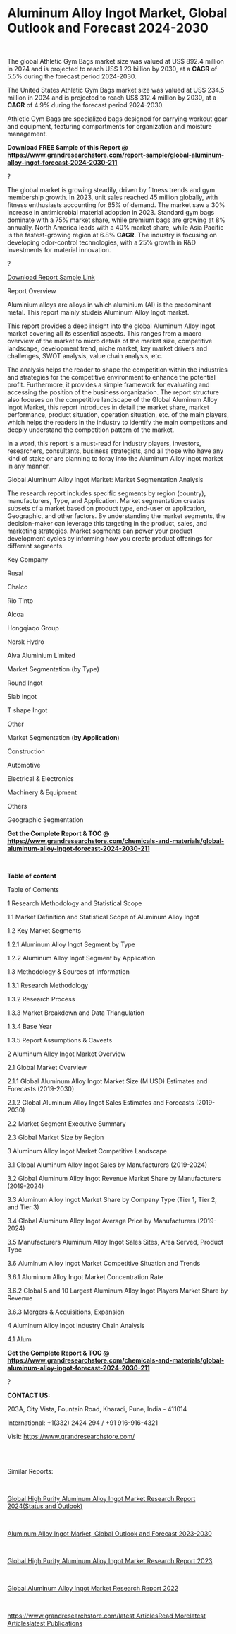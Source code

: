 <h1>Aluminum Alloy Ingot Market, Global Outlook and Forecast 2024-2030</h1><br/><p>The global Athletic Gym Bags market size was valued at US$ 892.4 million in 2024 and is projected to reach US$ 1.23 billion by 2030, at a <strong>CAGR</strong> of 5.5% during the forecast period 2024-2030.</p>
 
 
 
 <p>The United States Athletic Gym Bags market size was valued at US$ 234.5 million in 2024 and is projected to reach US$ 312.4 million by 2030, at a <strong>CAGR</strong> of 4.9% during the forecast period 2024-2030.</p>
 
 
 
 <p>Athletic Gym Bags are specialized bags designed for carrying workout gear and equipment, featuring compartments for organization and moisture management.</p>
 
 
 
 <div><b>Download FREE Sample of this Report @ <a href="https://www.grandresearchstore.com/report-sample/global-aluminum-alloy-ingot-forecast-2024-2030-211">https://www.grandresearchstore.com/report-sample/global-aluminum-alloy-ingot-forecast-2024-2030-211</a></b></div>
 
 
 
 <p>? </p>
 
 
 
 <p>The global market is growing steadily, driven by fitness trends and gym membership growth. In 2023, unit sales reached 45 million globally, with fitness enthusiasts accounting for 65% of demand. The market saw a 30% increase in antimicrobial material adoption in 2023. Standard gym bags dominate with a 75% market share, while premium bags are growing at 8% annually. North America leads with a 40% market share, while Asia Pacific is the fastest-growing region at 6.8% <strong>CAGR</strong>. The industry is focusing on developing odor-control technologies, with a 25% growth in R&D investments for material innovation.</p>
 
 
 
 <p>? </p>
 
 
 
 <p><a href="https://www.grandresearchstore.com/mr-admin/report-sample/global-aluminum-alloy-ingot-forecast-2024-2030-211">Download Report Sample Link</a></p>
 
 
 
 <p>Report Overview</p>
 
 
 
 <p>Aluminium alloys are alloys in which aluminium (Al) is the predominant metal. This report mainly studeis Aluminum Alloy Ingot market.</p>
 
 
 
 <p>This report provides a deep insight into the global Aluminum Alloy Ingot market covering all its essential aspects. This ranges from a macro overview of the market to micro details of the market size, competitive landscape, development trend, niche market, key market drivers and challenges, SWOT analysis, value chain analysis, etc.</p>
 
 
 
 <p>The analysis helps the reader to shape the competition within the industries and strategies for the competitive environment to enhance the potential profit. Furthermore, it provides a simple framework for evaluating and accessing the position of the business organization. The report structure also focuses on the competitive landscape of the Global Aluminum Alloy Ingot Market, this report introduces in detail the market share, market performance, product situation, operation situation, etc. of the main players, which helps the readers in the industry to identify the main competitors and deeply understand the competition pattern of the market.</p>
 
 
 
 <p>In a word, this report is a must-read for industry players, investors, researchers, consultants, business strategists, and all those who have any kind of stake or are planning to foray into the Aluminum Alloy Ingot market in any manner.</p>
 
 
 
 <p>Global Aluminum Alloy Ingot Market: Market Segmentation Analysis</p>
 
 
 
 <p>The research report includes specific segments by region (country), manufacturers, Type, and Application. Market segmentation creates subsets of a market based on product type, end-user or application, Geographic, and other factors. By understanding the market segments, the decision-maker can leverage this targeting in the product, sales, and marketing strategies. Market segments can power your product development cycles by informing how you create product offerings for different segments.</p>
 
 
 
 <p>Key Company</p>
 
 
 
 <p>Rusal</p>
 
 
 
 <p>Chalco</p>
 
 
 
 <p>Rio Tinto</p>
 
 
 
 <p>Alcoa</p>
 
 
 
 <p>Hongqiaqo Group</p>
 
 
 
 <p>Norsk Hydro</p>
 
 
 
 <p>Alva Aluminium Limited</p>
 
 
 
 <p>Market Segmentation (by Type)</p>
 
 
 
 <p>Round Ingot</p>
 
 
 
 <p>Slab Ingot</p>
 
 
 
 <p>T shape Ingot</p>
 
 
 
 <p>Other</p>
 
 
 
 <p>Market Segmentation (<strong>by Application</strong>)</p>
 
 
 
 <p>Construction</p>
 
 
 
 <p>Automotive</p>
 
 
 
 <p>Electrical & Electronics</p>
 
 
 
 <p>Machinery & Equipment</p>
 
 
 
 <p>Others</p>
 
 
 
 <p>Geographic Segmentation</p>
 
 
 
 <div><b>Get the Complete Report & TOC @ <a href="https://www.grandresearchstore.com/chemicals-and-materials/global-aluminum-alloy-ingot-forecast-2024-2030-211">https://www.grandresearchstore.com/chemicals-and-materials/global-aluminum-alloy-ingot-forecast-2024-2030-211</a></b></div>
 
 
 
 <p><br />
 
 <b>Table of content</b></p>
 
 
 
 <p>Table of Contents<br />
 
 1 Research Methodology and Statistical Scope<br />
 
 1.1 Market Definition and Statistical Scope of Aluminum Alloy Ingot<br />
 
 1.2 Key Market Segments<br />
 
 1.2.1 Aluminum Alloy Ingot Segment by Type<br />
 
 1.2.2 Aluminum Alloy Ingot Segment by Application<br />
 
 1.3 Methodology & Sources of Information<br />
 
 1.3.1 Research Methodology<br />
 
 1.3.2 Research Process<br />
 
 1.3.3 Market Breakdown and Data Triangulation<br />
 
 1.3.4 Base Year<br />
 
 1.3.5 Report Assumptions & Caveats<br />
 
 2 Aluminum Alloy Ingot Market Overview<br />
 
 2.1 Global Market Overview<br />
 
 2.1.1 Global Aluminum Alloy Ingot Market Size (M USD) Estimates and Forecasts (2019-2030)<br />
 
 2.1.2 Global Aluminum Alloy Ingot Sales Estimates and Forecasts (2019-2030)<br />
 
 2.2 Market Segment Executive Summary<br />
 
 2.3 Global Market Size by Region<br />
 
 3 Aluminum Alloy Ingot Market Competitive Landscape<br />
 
 3.1 Global Aluminum Alloy Ingot Sales by Manufacturers (2019-2024)<br />
 
 3.2 Global Aluminum Alloy Ingot Revenue Market Share by Manufacturers (2019-2024)<br />
 
 3.3 Aluminum Alloy Ingot Market Share by Company Type (Tier 1, Tier 2, and Tier 3)<br />
 
 3.4 Global Aluminum Alloy Ingot Average Price by Manufacturers (2019-2024)<br />
 
 3.5 Manufacturers Aluminum Alloy Ingot Sales Sites, Area Served, Product Type<br />
 
 3.6 Aluminum Alloy Ingot Market Competitive Situation and Trends<br />
 
 3.6.1 Aluminum Alloy Ingot Market Concentration Rate<br />
 
 3.6.2 Global 5 and 10 Largest Aluminum Alloy Ingot Players Market Share by Revenue<br />
 
 3.6.3 Mergers & Acquisitions, Expansion<br />
 
 4 Aluminum Alloy Ingot Industry Chain Analysis<br />
 
 4.1 Alum</p>
 
 
 
 <div><b>Get the Complete Report & TOC @ <a href="https://www.grandresearchstore.com/chemicals-and-materials/global-aluminum-alloy-ingot-forecast-2024-2030-211">https://www.grandresearchstore.com/chemicals-and-materials/global-aluminum-alloy-ingot-forecast-2024-2030-211</a></b></div>
 
 
 
 <p>? </p>
 
 
 
 <p><b>CONTACT US:</b><br />
 
 203A, City Vista, Fountain Road, Kharadi, Pune, India - 411014<br />
 
 International: +1(332) 2424 294 / +91 916-916-4321<br />
 
 Visit: <a href="https://www.grandresearchstore.com/">https://www.grandresearchstore.com/</a><br />
 
 <br />
 
 <br />
 
 Similar Reports:<br />
 
 <br />
 
 <a href="https://www.grandresearchstore.com/chemicals-and-materials/global-high-purity-aluminum-alloy-ingot-2024-950">Global High Purity Aluminum Alloy Ingot Market Research Report 2024(Status and Outlook)</a><br />
 
 <br />
 
 <a href="https://www.grandresearchstore.com/chemicals-and-materials/global-aluminum-alloy-ingot-forecast-2023-2030-575">Aluminum Alloy Ingot Market, Global Outlook and Forecast 2023-2030</a><br />
 
 <br />
 
 <a href="https://www.grandresearchstore.com/chemicals-and-materials/global-high-purity-aluminum-alloy-ingot-2023-213">Global High Purity Aluminum Alloy Ingot Market Research Report 2023</a><br />
 
 <br />
 
 <a href="https://www.grandresearchstore.com/chemicals-and-materials/global-aluminum-alloy-ingot-2022-323">Global Aluminum Alloy Ingot Market Research Report 2022</a><br />
 
 <br />
 
 <a href="https://gyeongbokgung.com">https://www.grandresearchstore.com/</a><a href="https://hallyeomaritime.com">latest Articles</a><a href="https://jingwansa.com">Read More</a><a href="https://nguoiviet.jp/">latest Articles</a><a href="https://www.intelmarketresearch.com/">latest Publications</a></p>